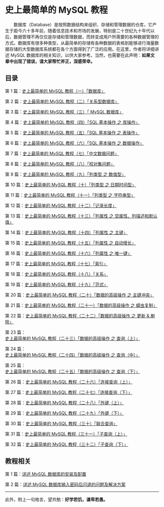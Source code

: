# 史上最简单的 MySQL 教程


　　数据库（Database）是按照数据结构来组织、存储和管理数据的仓库，它产生于距今六十多年前，随着信息技术和市场的发展，特别是二十世纪九十年代以后，数据管理不再仅仅是存储和管理数据，而转变成用户所需要的各种数据管理的方式。数据库有很多种类型，从最简单的存储有各种数据的表格到能够进行海量数据存储的大型数据库系统都在各个方面得到了广泛的应用。在这里，作者将详细讲述 MySQL 数据库的相关知识，以供大家参考。当然，也需要在此声明：**如果文章中出现了错误，请大家帮忙斧正，深感荣幸。**

## 目录

第 1 篇：[史上最简单的 MySQL 教程（一）「数据库」](https://github.com/guobinhit/mysql-tutorial/blob/master/mysql-articles/database.md)

第 2 篇：[史上最简单的 MySQL 教程（二）「关系型数据库」](https://github.com/guobinhit/mysql-tutorial/blob/master/mysql-articles/relation-db.md)

第 3 篇：[史上最简单的 MySQL 教程（三）「 MySQL 数据库」](https://github.com/guobinhit/mysql-tutorial/blob/master/mysql-articles/mysql_db.md)

第 4 篇：[史上最简单的 MySQL 教程（四）「SQL 基本操作 之 库操作」](https://github.com/guobinhit/mysql-tutorial/blob/master/mysql-articles/sql-database.md)

第 5 篇：[史上最简单的 MySQL 教程（五）「SQL 基本操作 之 表操作」](https://github.com/guobinhit/mysql-tutorial/blob/master/mysql-articles/sql-table.md)

第 6 篇：[史上最简单的 MySQL 教程（六）「SQL 基本操作 之 数据操作」](https://github.com/guobinhit/mysql-tutorial/blob/master/mysql-articles/sql-data.md)

第 7 篇：[史上最简单的 MySQL 教程（七）「中文数据问题」](https://github.com/guobinhit/mysql-tutorial/blob/master/mysql-articles/chinese-data.md)

第 8 篇：[史上最简单的 MySQL 教程（八）「校对集问题」](https://github.com/guobinhit/mysql-tutorial/blob/master/mysql-articles/collate.md)

第 9 篇：[史上最简单的 MySQL 教程（九）「列类型 之 数值型」](https://github.com/guobinhit/mysql-tutorial/blob/master/mysql-articles/column-type-data.md)

第 10 篇：[史上最简单的 MySQL 教程（十）「列类型 之 日期时间型」](https://github.com/guobinhit/mysql-tutorial/blob/master/mysql-articles/column-type-date.md)

第 11 篇：[史上最简单的 MySQL 教程（十一）「列类型 之 字符串型」](https://github.com/guobinhit/mysql-tutorial/blob/master/mysql-articles/column-type-string.md)

第 12 篇：[史上最简单的 MySQL 教程（十二）「记录长度」](https://github.com/guobinhit/mysql-tutorial/blob/master/mysql-articles/record-length.md)

第 13 篇：[史上最简单的 MySQL 教程（十三）「列属性 之 空属性、列描述和默认值」](https://github.com/guobinhit/mysql-tutorial/blob/master/mysql-articles/column-null-comment-default.md)

第 14 篇：[史上最简单的 MySQL 教程（十四）「列属性 之 主键」](https://github.com/guobinhit/mysql-tutorial/blob/master/mysql-articles/primarykey.md)

第 15 篇：[史上最简单的 MySQL 教程（十五）「列属性 之 自动增长」](https://github.com/guobinhit/mysql-tutorial/blob/master/mysql-articles/increment.md)

第 16 篇：[史上最简单的 MySQL 教程（十六）「列属性 之 唯一键」](https://github.com/guobinhit/mysql-tutorial/blob/master/mysql-articles/uniquekey.md)

第 17 篇：[史上最简单的 MySQL 教程（十七）「索引」](https://github.com/guobinhit/mysql-tutorial/blob/master/mysql-articles/index.md)

第 18 篇：[史上最简单的 MySQL 教程（十八）「关系」](https://github.com/guobinhit/mysql-tutorial/blob/master/mysql-articles/relation.md)

第 19 篇：[史上最简单的 MySQL 教程（十九）「范式」](https://github.com/guobinhit/mysql-tutorial/blob/master/mysql-articles/paradigm.md)

第 20 篇：[史上最简单的 MySQL 教程（二十）「数据的高级操作 之 主键冲突」](https://github.com/guobinhit/mysql-tutorial/blob/master/mysql-articles/duplicate-primary-key.md)

第 21 篇：[史上最简单的 MySQL 教程（二十一）「数据的高级操作 之 蠕虫复制」](https://github.com/guobinhit/mysql-tutorial/blob/master/mysql-articles/worm-copy.md)

第 22 篇：[史上最简单的 MySQL 教程（二十二）「数据的高级操作 之 更新 & 删除」](https://github.com/guobinhit/mysql-tutorial/blob/master/mysql-articles/updata-and-delete.md)

第 23 篇：[史上最简单的 MySQL 教程（二十三）「数据的高级操作 之 查询（上）」](https://github.com/guobinhit/mysql-tutorial/blob/master/mysql-articles/select-one.md)

第 24 篇：[史上最简单的 MySQL 教程（二十四）「数据的高级操作 之 查询（中）」](https://github.com/guobinhit/mysql-tutorial/blob/master/mysql-articles/select-two.md)

第 25 篇：[史上最简单的 MySQL 教程（二十五）「数据的高级操作 之 查询（下）」](https://github.com/guobinhit/mysql-tutorial/blob/master/mysql-articles/select-three.md)

第 26 篇：[史上最简单的 MySQL 教程（二十六）「连接查询（上）」](https://github.com/guobinhit/mysql-tutorial/blob/master/mysql-articles/join-query-one.md)

第 27 篇：[史上最简单的 MySQL 教程（二十七）「连接查询（下）」](https://github.com/guobinhit/mysql-tutorial/blob/master/mysql-articles/join-query-two.md)

第 28 篇：[史上最简单的 MySQL 教程（二十八）「外键（上）」](https://github.com/guobinhit/mysql-tutorial/blob/master/mysql-articles/foreign-key-one.md)

第 29 篇：[史上最简单的 MySQL 教程（二十九）「外键（下）」](https://github.com/guobinhit/mysql-tutorial/blob/master/mysql-articles/foreign-key-two.md)

第 30 篇：[史上最简单的 MySQL 教程（三十）「联合查询」](https://github.com/guobinhit/mysql-tutorial/blob/master/mysql-articles/union.md)

第 31 篇：[史上最简单的 MySQL 教程（三十一）「子查询（上）」](https://github.com/guobinhit/mysql-tutorial/blob/master/mysql-articles/sub_query_one.md)

第 32 篇：[史上最简单的 MySQL 教程（三十二）「子查询（下）」](https://github.com/guobinhit/mysql-tutorial/blob/master/mysql-articles/sub_query_two.md)


## 教程相关

第 1 篇：[详述 MySQL 数据库的安装及配置](https://github.com/guobinhit/mysql-tutorial/blob/master/mysql-articles/install-mysql.md)

第 2 篇：[详述 MySQL 数据库输入密码后闪退的问题及解决方案](https://github.com/guobinhit/mysql-tutorial/blob/master/mysql-articles/resovle-method.md)


----------
此外，附上一句格言，望共勉：**好学若饥，谦卑若愚。**
